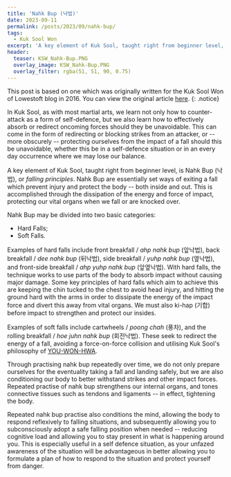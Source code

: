 ```yaml
---
title: 'Nahk Bup (낙법)'
date: 2023-09-11
permalink: /posts/2023/09/nahk-bup/
tags:
  - Kuk Sool Won
excerpt: 'A key element of Kuk Sool, taught right from beginner level, is Nahk Bup (낙법), or *falling principles*. Nahk Bup are essentially set ways of exiting a fall which prevent injury and protect the body -- both inside and out.'
header:
  teaser: KSW_Nahk-Bup.PNG
  overlay_image: KSW_Nahk-Bup.PNG
  overlay_filter: rgba(51, 51, 90, 0.75)
---
```

This post is based on one which was originally written for the Kuk Sool Won of Lowestoft blog in 2016. You can view the original article [here](https://kuksoolwonlowestoft.co.uk/nak-bub-falling-principles/).
{: .notice}

In Kuk Sool, as with most martial arts, we learn not only how to counter-attack as a form of self-defence, but we also learn how to effectively absorb or redirect oncoming forces should they be unavoidable. This can come in the form of redirecting or blocking strikes from an attacker, or -- more obscurely -- protecting ourselves from the impact of a fall should this be unavoidable, whether this be in a self-defence situation or in an every day occurrence where we may lose our balance.

A key element of Kuk Sool, taught right from beginner level, is Nahk Bup (낙법), or *falling principles*. Nahk Bup are essentially set ways of exiting a fall which prevent injury and protect the body -- both inside and out. This is accomplished through the dissipation of the energy and force of impact, protecting our vital organs when we fall or are knocked over.

Nahk Bup may be divided into two basic categories:
- Hard Falls;
- Soft Falls.

Examples of hard falls include front breakfall / *ahp nahk bup* (앞낙법), back breakfall / *dee nahk bup* (뒤낙법), side breakfall / *yuhp nahk bup* (옆낙법), and front-side breakfall / *ahp yuhp nahk bup* (앞옆낙법). With hard falls, the technique works to use parts of the body to absorb impact without causing major damage. Some key principles of hard falls which aim to achieve this are keeping the chin tucked to the chest to avoid head injury, and hitting the ground hard with the arms in order to dissipate the energy of the impact force and divert this away from vital organs. We must also ki-hap (기합) before impact to strengthen and protect our insides.

Examples of soft falls include cartwheels / *poong chah* (풍차), and the rolling breakfall / *hoe juhn nahk bup* (회전낙법). These seek to redirect the energy of a fall, avoiding a force-on-force collision and utilising Kuk Sool's philosophy of [YOU-WON-HWA](/posts/2023/08/you-won-hwa/).

Through practising nahk bup repeatedly over time, we do not only prepare ourselves for the eventuality taking a fall and landing safely, but we are also conditioning our body to better withstand strikes and other impact forces. Repeated practise of nahk bup strengthens our internal organs, and tones connective tissues such as tendons and ligaments -- in effect, tightening the body.

Repeated nahk bup practise also conditions the mind, allowing the body to respond reflexively to falling situations, and subsequently allowing you to subconsciously adopt a safe falling position when needed -- reducing cognitive load and allowing you to stay present in what is happening around you. This is especially useful in a self defence situation, as your unfazed awareness of the situation will be advantageous in better allowing you to formulate a plan of how to respond to the situation and protect yourself from danger.